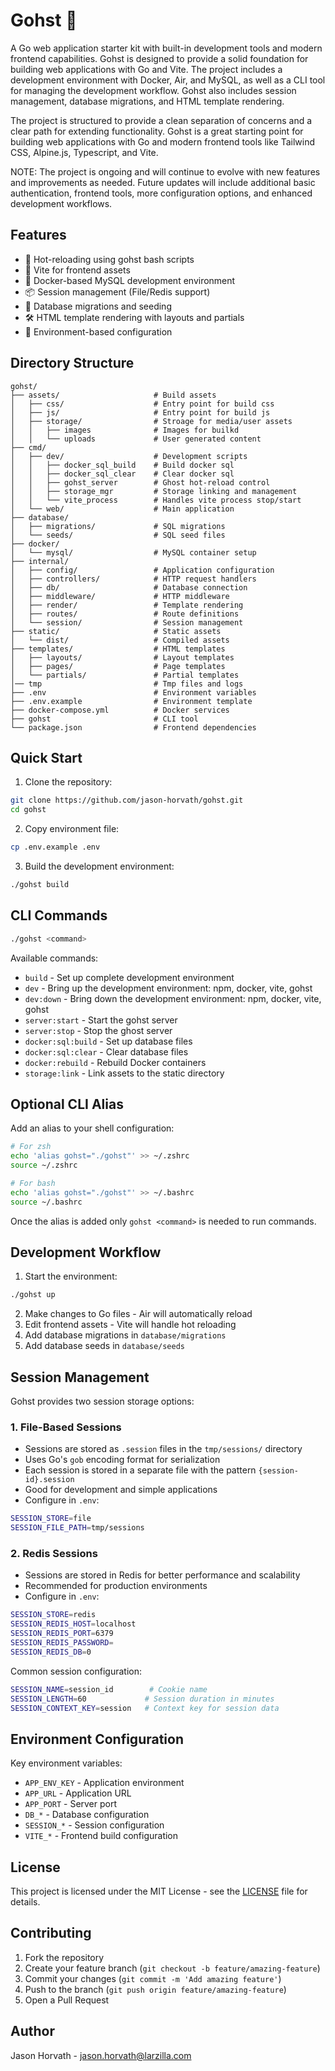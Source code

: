 # Gohst 👻

A Go web application starter kit with built-in development tools and modern frontend capabilities. Gohst is designed to provide a solid foundation for building web applications with Go and Vite. The project includes a development environment with Docker, Air, and MySQL, as well as a CLI tool for managing the development workflow. Gohst also includes session management, database migrations, and HTML template rendering.

The project is structured to provide a clean separation of concerns and a clear path for extending functionality. Gohst is a great starting point for building web applications with Go and modern frontend tools like Tailwind CSS, Alpine.js, Typescript, and Vite.

NOTE: The project is ongoing and will continue to evolve with new features and improvements as needed. Future updates will include additional basic authentication, frontend tools, more configuration options, and enhanced development workflows.

## Features

- 🚀 Hot-reloading using gohst bash scripts
- 🎨 Vite for frontend assets
- 🐳 Docker-based MySQL development environment
- 📦 Session management (File/Redis support)
- 🔄 Database migrations and seeding
- 🛠️ HTML template rendering with layouts and partials
- 🔧 Environment-based configuration

## Directory Structure

```
gohst/
├── assets/                     # Build assets
│   ├── css/                    # Entry point for build css
│   ├── js/                     # Entry point for build js
│   ├── storage/                # Stroage for media/user assets
│   │   ├── images              # Images for builkd
│   │   └── uploads             # User generated content
├── cmd/
│   ├── dev/                    # Development scripts
│   │   ├── docker_sql_build    # Build docker sql
│   │   ├── docker_sql_clear    # Clear docker sql
│   │   ├── gohst_server        # Ghost hot-reload control
│   │   ├── storage_mgr         # Storage linking and management
│   │   └── vite_process        # Handles vite process stop/start
│   └── web/                    # Main application
├── database/
│   ├── migrations/             # SQL migrations
│   └── seeds/                  # SQL seed files
├── docker/
│   └── mysql/                  # MySQL container setup
├── internal/
│   ├── config/                 # Application configuration
│   ├── controllers/            # HTTP request handlers
│   ├── db/                     # Database connection
│   ├── middleware/             # HTTP middleware
│   ├── render/                 # Template rendering
│   ├── routes/                 # Route definitions
│   └── session/                # Session management
├── static/                     # Static assets
│   └── dist/                   # Compiled assets
├── templates/                  # HTML templates
│   ├── layouts/                # Layout templates
│   ├── pages/                  # Page templates
│   └── partials/               # Partial templates
│── tmp                         # Tmp files and logs
├── .env                        # Environment variables
├── .env.example                # Environment template
├── docker-compose.yml          # Docker services
├── gohst                       # CLI tool
└── package.json                # Frontend dependencies
```

## Quick Start

1. Clone the repository:

```bash
git clone https://github.com/jason-horvath/gohst.git
cd gohst
```

2. Copy environment file:

```bash
cp .env.example .env
```

3. Build the development environment:

```bash
./gohst build
```

## CLI Commands

```bash
./gohst <command>
```

Available commands:

- `build` - Set up complete development environment
- `dev` - Bring up the development environment: npm, docker, vite, gohst
- `dev:down` - Bring down the development environment: npm, docker, vite, gohst
- `server:start` - Start the gohst server
- `server:stop` - Stop the ghost server
- `docker:sql:build` - Set up database files
- `docker:sql:clear` - Clear database files
- `docker:rebuild` - Rebuild Docker containers
- `storage:link` - Link assets to the static directory

## Optional CLI Alias

Add an alias to your shell configuration:

```bash
# For zsh
echo 'alias gohst="./gohst"' >> ~/.zshrc
source ~/.zshrc

# For bash
echo 'alias gohst="./gohst"' >> ~/.bashrc
source ~/.bashrc
```

Once the alias is added only `gohst <command>` is needed to run commands.

## Development Workflow

1. Start the environment:

```bash
./gohst up
```

2. Make changes to Go files - Air will automatically reload
3. Edit frontend assets - Vite will handle hot reloading
4. Add database migrations in `database/migrations`
5. Add database seeds in `database/seeds`

## Session Management

Gohst provides two session storage options:

### 1. File-Based Sessions

- Sessions are stored as `.session` files in the `tmp/sessions/` directory
- Uses Go's `gob` encoding format for serialization
- Each session is stored in a separate file with the pattern `{session-id}.session`
- Good for development and simple applications
- Configure in `.env`:

```bash
SESSION_STORE=file
SESSION_FILE_PATH=tmp/sessions
```

### 2. Redis Sessions

- Sessions are stored in Redis for better performance and scalability
- Recommended for production environments
- Configure in `.env`:

```bash
SESSION_STORE=redis
SESSION_REDIS_HOST=localhost
SESSION_REDIS_PORT=6379
SESSION_REDIS_PASSWORD=
SESSION_REDIS_DB=0
```

Common session configuration:

```bash
SESSION_NAME=session_id        # Cookie name
SESSION_LENGTH=60             # Session duration in minutes
SESSION_CONTEXT_KEY=session   # Context key for session data
```

## Environment Configuration

Key environment variables:

- `APP_ENV_KEY` - Application environment
- `APP_URL` - Application URL
- `APP_PORT` - Server port
- `DB_*` - Database configuration
- `SESSION_*` - Session configuration
- `VITE_*` - Frontend build configuration

## License

This project is licensed under the MIT License - see the [LICENSE](LICENSE) file for details.

## Contributing

1. Fork the repository
2. Create your feature branch (`git checkout -b feature/amazing-feature`)
3. Commit your changes (`git commit -m 'Add amazing feature'`)
4. Push to the branch (`git push origin feature/amazing-feature`)
5. Open a Pull Request

## Author

Jason Horvath - [jason.horvath@larzilla.com](mailto:jason.horvath@larzilla.com)
